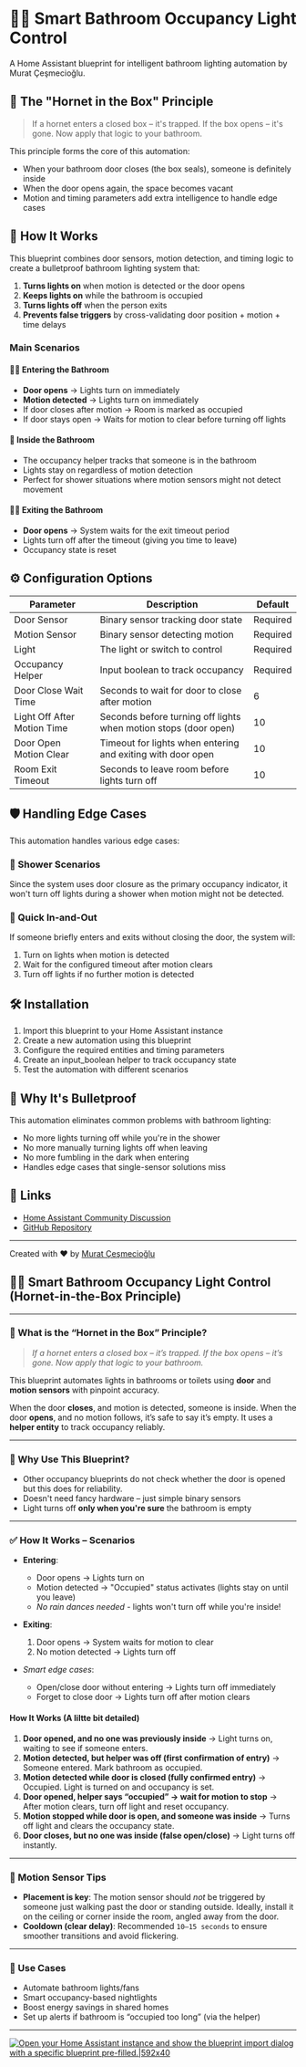 # 🚽💡 Smart Bathroom Occupancy Light Control

A Home Assistant blueprint for intelligent bathroom lighting automation by Murat Çeşmecioğlu.

## 🐝 The "Hornet in the Box" Principle

> If a hornet enters a closed box – it's trapped. If the box opens – it's gone. Now apply that logic to your bathroom.

This principle forms the core of this automation:
- When your bathroom door closes (the box seals), someone is definitely inside
- When the door opens again, the space becomes vacant
- Motion and timing parameters add extra intelligence to handle edge cases

## 🧠 How It Works

This blueprint combines door sensors, motion detection, and timing logic to create a bulletproof bathroom lighting system that:

1. **Turns lights on** when motion is detected or the door opens
2. **Keeps lights on** while the bathroom is occupied
3. **Turns lights off** when the person exits
4. **Prevents false triggers** by cross-validating door position + motion + time delays

### Main Scenarios

#### 🚶‍♂️ Entering the Bathroom
- **Door opens** → Lights turn on immediately
- **Motion detected** → Lights turn on immediately
- If door closes after motion → Room is marked as occupied
- If door stays open → Waits for motion to clear before turning off lights

#### 🚪 Inside the Bathroom
- The occupancy helper tracks that someone is in the bathroom
- Lights stay on regardless of motion detection
- Perfect for shower situations where motion sensors might not detect movement

#### 🚶‍♀️ Exiting the Bathroom
- **Door opens** → System waits for the exit timeout period
- Lights turn off after the timeout (giving you time to leave)
- Occupancy state is reset

## ⚙️ Configuration Options

| Parameter | Description | Default |
|-----------|-------------|---------|
| Door Sensor | Binary sensor tracking door state | Required |
| Motion Sensor | Binary sensor detecting motion | Required |
| Light | The light or switch to control | Required |
| Occupancy Helper | Input boolean to track occupancy | Required |
| Door Close Wait Time | Seconds to wait for door to close after motion | 6 |
| Light Off After Motion Time | Seconds before turning off lights when motion stops (door open) | 10 |
| Door Open Motion Clear | Timeout for lights when entering and exiting with door open | 10 |
| Room Exit Timeout | Seconds to leave room before lights turn off | 10 |

## 🛡️ Handling Edge Cases

This automation handles various edge cases:

### 🚿 Shower Scenarios

Since the system uses door closure as the primary occupancy indicator, it won't turn off lights during a shower when motion might not be detected.

### 🔄 Quick In-and-Out

If someone briefly enters and exits without closing the door, the system will:
1. Turn on lights when motion is detected
2. Wait for the configured timeout after motion clears
3. Turn off lights if no further motion is detected

## 🛠️ Installation

1. Import this blueprint to your Home Assistant instance
2. Create a new automation using this blueprint
3. Configure the required entities and timing parameters
4. Create an input_boolean helper to track occupancy state
5. Test the automation with different scenarios

## 🧪 Why It's Bulletproof

This automation eliminates common problems with bathroom lighting:
- No more lights turning off while you're in the shower
- No more manually turning lights off when leaving
- No more fumbling in the dark when entering
- Handles edge cases that single-sensor solutions miss

## 🔗 Links

- [Home Assistant Community Discussion](https://community.home-assistant.io/t/smart-bathroom-occupancy-light-control/874353)
- [GitHub Repository](https://github.com/muratcesmecioglu/ha-smart-bathroom/blob/main/smart-bathroom.yaml)

---

Created with ❤️ by [Murat Çeşmecioğlu](https://github.com/muratcesmecioglu)


























## 🚽💡 Smart Bathroom Occupancy Light Control (Hornet-in-the-Box Principle)

---

### 🐝 What is the “Hornet in the Box” Principle?

> *If a hornet enters a closed box – it’s trapped. If the box opens – it’s gone. Now apply that logic to your bathroom.*

This blueprint automates lights in bathrooms or toilets using **door** and **motion sensors** with pinpoint accuracy.

When the door **closes**, and motion is detected, someone is inside. When the door **opens**, and no motion follows, it’s safe to say it’s empty. It uses a **helper entity** to track occupancy reliably.

---

### 🔧 Why Use This Blueprint?

* Other occupancy blueprints do not check whether the door is opened but this does for reliability.
* Doesn't need fancy hardware – just simple binary sensors
* Light turns off **only when you're sure** the bathroom is empty

---

### ✅ How It Works – Scenarios

* **Entering**:
  * Door opens → Lights turn on
  * Motion detected → "Occupied" status activates (lights stay on until you leave)
  * *No rain dances needed* - lights won't turn off while you're inside!
  
* **Exiting**:
  1. Door opens → System waits for motion to clear
  2. No motion detected → Lights turn off
  
* *Smart edge cases*:
    * Open/close door without entering → Lights turn off immediately
    * Forget to close door → Lights turn off after motion clears

#### How It Works (A liltte bit detailed)
1. **Door opened, and no one was previously inside**
→ Light turns on, waiting to see if someone enters.
2. **Motion detected, but helper was off (first confirmation of entry)**
→ Someone entered. Mark bathroom as occupied.
3. **Motion detected while door is closed (fully confirmed entry)**
→ Occupied. Light is turned on and occupancy is set.
4. **Door opened, helper says “occupied” → wait for motion to stop**
→ After motion clears, turn off light and reset occupancy.
5. **Motion stopped while door is open, and someone was inside**
→ Turns off light and clears the occupancy state.
6. **Door closes, but no one was inside (false open/close)**
→ Light turns off instantly.

---

### 🧠 Motion Sensor Tips

* **Placement is key**: The motion sensor should *not* be triggered by someone just walking past the door or standing outside. Ideally, install it on the ceiling or corner inside the room, angled away from the door.
* **Cooldown (clear delay)**: Recommended `10–15 seconds` to ensure smoother transitions and avoid flickering.

---

### 🚀 Use Cases

* Automate bathroom lights/fans
* Smart occupancy-based nightlights
* Boost energy savings in shared homes
* Set up alerts if bathroom is “occupied too long” (via the helper)

---

[![Open your Home Assistant instance and show the blueprint import dialog with a specific blueprint pre-filled.|592x40](https://community-assets.home-assistant.io/original/4X/1/a/1/1a129e306bc6a339cf8a2b9222553254a1909b6f.svg)](https://my.home-assistant.io/redirect/blueprint_import/?blueprint_url=)
